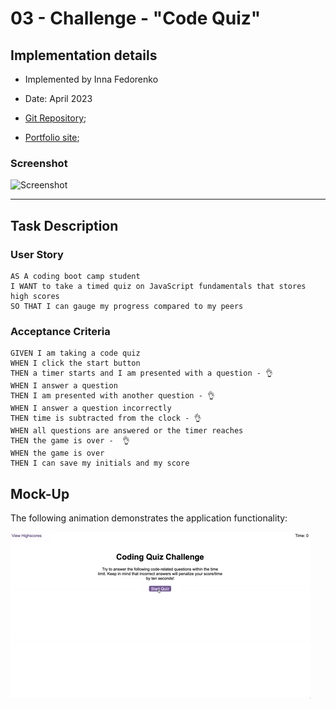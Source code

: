 # 03 - Challenge - "Code Quiz" 
## Implementation details

* Implemented by Inna Fedorenko 
* Date: April 2023
* [Git Repository](https://github.com/InnaFedorenko/portfolio);

* [Portfolio site](https://innafedorenko.github.io/portfolio/);


### Screenshot

![Screenshot](innafedorenko.github.io_portfolio_.png)

- - - 
## Task Description
### User Story

```
AS A coding boot camp student
I WANT to take a timed quiz on JavaScript fundamentals that stores high scores
SO THAT I can gauge my progress compared to my peers
```

### Acceptance Criteria

```
GIVEN I am taking a code quiz
WHEN I click the start button
THEN a timer starts and I am presented with a question - 👌
WHEN I answer a question
THEN I am presented with another question - 👌
WHEN I answer a question incorrectly
THEN time is subtracted from the clock - 👌
WHEN all questions are answered or the timer reaches 
THEN the game is over -  👌
WHEN the game is over
THEN I can save my initials and my score
```

## Mock-Up

The following animation demonstrates the application functionality:

![A user clicks through an interactive coding quiz, then enters initials to save the high score before resetting and starting over.](./Assets/04-web-apis-homework-demo.gif)